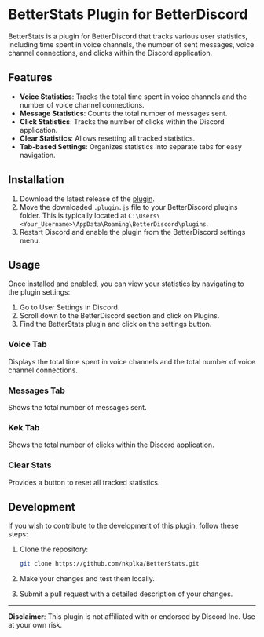 # BetterStats Plugin for BetterDiscord

BetterStats is a plugin for BetterDiscord that tracks various user statistics, including time spent in voice channels, the number of sent messages, voice channel connections, and clicks within the Discord application.

## Features

- **Voice Statistics**: Tracks the total time spent in voice channels and the number of voice channel connections.
- **Message Statistics**: Counts the total number of messages sent.
- **Click Statistics**: Tracks the number of clicks within the Discord application.
- **Clear Statistics**: Allows resetting all tracked statistics.
- **Tab-based Settings**: Organizes statistics into separate tabs for easy navigation.

## Installation

1. Download the latest release of the [plugin](https://github.com/nkplka/BetterDiscord/blob/main/BetterStats.plugin.js).
2. Move the downloaded `.plugin.js` file to your BetterDiscord plugins folder. This is typically located at `C:\Users\<Your_Username>\AppData\Roaming\BetterDiscord\plugins`.
3. Restart Discord and enable the plugin from the BetterDiscord settings menu.

## Usage

Once installed and enabled, you can view your statistics by navigating to the plugin settings:
1. Go to User Settings in Discord.
2. Scroll down to the BetterDiscord section and click on Plugins.
3. Find the BetterStats plugin and click on the settings button.

### Voice Tab
Displays the total time spent in voice channels and the total number of voice channel connections.

### Messages Tab
Shows the total number of messages sent.

### Kek Tab
Shows the total number of clicks within the Discord application.

### Clear Stats
Provides a button to reset all tracked statistics.

## Development

If you wish to contribute to the development of this plugin, follow these steps:

1. Clone the repository:
    ```bash
    git clone https://github.com/nkplka/BetterStats.git
    ```

2. Make your changes and test them locally.

3. Submit a pull request with a detailed description of your changes.
---

**Disclaimer**: This plugin is not affiliated with or endorsed by Discord Inc. Use at your own risk.
